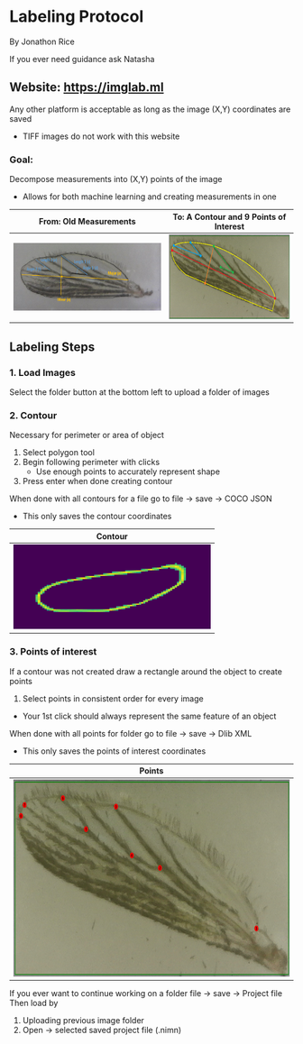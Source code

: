# Labeling Protocol
By Jonathon Rice

If you ever need guidance ask Natasha

## Website: https://imglab.ml
Any other platform is acceptable as long as the image (X,Y) coordinates are saved

- TIFF images do not work with this website

### Goal:
Decompose measurements into (X,Y) points of the image
- Allows for both machine learning and creating measurements in one

From: Old Measurements | To: A Contour and 9 Points of Interest
:------------------------:|:-----------------------:
<img src="images/measure.png" style="width:350px;height:120px;">  |  <img src="images/wingpose.png" style="width:300px;height:150px;">

## Labeling Steps

### 1. Load Images
Select the folder button at the bottom left to upload a folder of images

### 2. Contour
Necessary for perimeter or area of object
1. Select polygon tool
2. Begin following perimeter with clicks
    - Use enough points to accurately represent shape
3. Press enter when done creating contour

When done with all contours for a file go to file -> save -> COCO JSON
- This only saves the contour coordinates 

Contour |
:------------------------:|
<img src="images/contour.png" style="width:350px;height:150px;"> |

### 3. Points of interest
If a contour was not created draw a rectangle around the object to create points
1. Select points in consistent order for every image
- Your 1st click should always represent the same feature of an object

When done with all points for folder go to file -> save -> Dlib XML
- This only saves the points of interest coordinates

Points |
:------------------------:|
<img src="images/newpoints.PNG" style="width:650px;height:350px;"> |

If you ever want to continue working on a folder file -> save -> Project file
Then load by
1. Uploading previous image folder
2. Open -> selected saved project file (.nimn)
